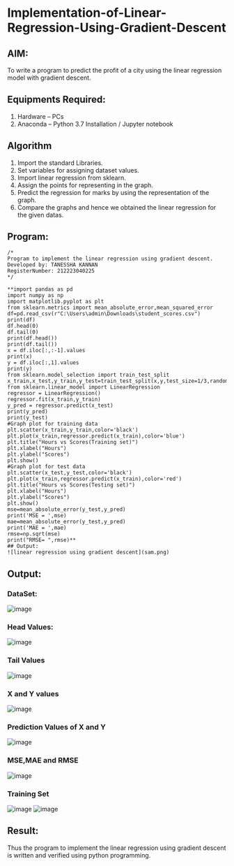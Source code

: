 # Implementation-of-Linear-Regression-Using-Gradient-Descent

## AIM:
To write a program to predict the profit of a city using the linear regression model with gradient descent.

## Equipments Required:
1. Hardware – PCs
2. Anaconda – Python 3.7 Installation / Jupyter notebook

## Algorithm
1. Import the standard Libraries.
2. Set variables for assigning dataset values.
3. Import linear regression from sklearn.
4. Assign the points for representing in the graph.
5. Predict the regression for marks by using the representation of the graph.
6. Compare the graphs and hence we obtained the linear regression for the given datas.

## Program:
```
/*
Program to implement the linear regression using gradient descent.
Developed by: TANESSHA KANNAN
RegisterNumber: 212223040225
*/
```
```
**import pandas as pd
import numpy as np
import matplotlib.pyplot as plt
from sklearn.metrics import mean_absolute_error,mean_squared_error
df=pd.read_csv(r"C:\Users\admin\Downloads\student_scores.csv")
print(df)
df.head(0)
df.tail(0)
print(df.head())
print(df.tail())
x = df.iloc[:,:-1].values
print(x)
y = df.iloc[:,1].values
print(y)
from sklearn.model_selection import train_test_split
x_train,x_test,y_train,y_test=train_test_split(x,y,test_size=1/3,random_state=0)
from sklearn.linear_model import LinearRegression
regressor = LinearRegression()
regressor.fit(x_train,y_train)
y_pred = regressor.predict(x_test)
print(y_pred)
print(y_test)
#Graph plot for training data
plt.scatter(x_train,y_train,color='black')
plt.plot(x_train,regressor.predict(x_train),color='blue')
plt.title("Hours vs Scores(Training set)")
plt.xlabel("Hours")
plt.ylabel("Scores")
plt.show()
#Graph plot for test data
plt.scatter(x_test,y_test,color='black')
plt.plot(x_train,regressor.predict(x_train),color='red')
plt.title("Hours vs Scores(Testing set)")
plt.xlabel("Hours")
plt.ylabel("Scores")
plt.show()
mse=mean_absolute_error(y_test,y_pred)
print('MSE = ',mse)
mae=mean_absolute_error(y_test,y_pred)
print('MAE = ',mae)
rmse=np.sqrt(mse)
print("RMSE= ",rmse)**
## Output:
![linear regression using gradient descent](sam.png)
```
## Output:

### DataSet:
![image](https://github.com/user-attachments/assets/10d5bf22-8210-45bf-ba3d-b9904a84f756)
### Head Values:
![image](https://github.com/user-attachments/assets/8ff8fc84-6d94-4876-b4e6-bd0da733738f)
### Tail Values
![image](https://github.com/user-attachments/assets/921da7ac-531a-447b-99ad-a38a04029641)
### X and Y values
![image](https://github.com/user-attachments/assets/399f5440-89e3-4d46-b1be-cbe213df0487)
### Prediction Values of X and Y
![image](https://github.com/user-attachments/assets/0f84a6b0-dec3-4a2f-9613-4aa219bdaa08)
### MSE,MAE and RMSE
![image](https://github.com/user-attachments/assets/11bfdb8b-8a19-4e7e-9891-9f779fda9ea7)
### Training Set
![image](https://github.com/user-attachments/assets/28444dd4-a2a2-4443-894b-18afbaaa75ae)
![image](https://github.com/user-attachments/assets/5f254167-6f8f-40ad-a991-e7538a4f60aa)

## Result:
Thus the program to implement the linear regression using gradient descent is written and verified using python programming.
